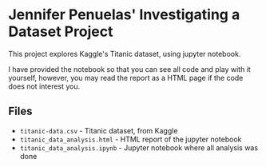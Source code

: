 # Jennifer Penuelas' Investigating a Dataset Project

This project explores Kaggle's Titanic dataset, using jupyter notebook. 

I have provided the notebook so that you can see all code and play with it yourself, however, you may read the report as a HTML page if the code does not interest you.

## Files

* `titanic-data.csv` - Titanic dataset, from Kaggle
* `titanic_data_analysis.html` - HTML report of the jupyter notebook
* `titanic_data_analysis.ipynb` - Jupyter notebook where all analysis was done